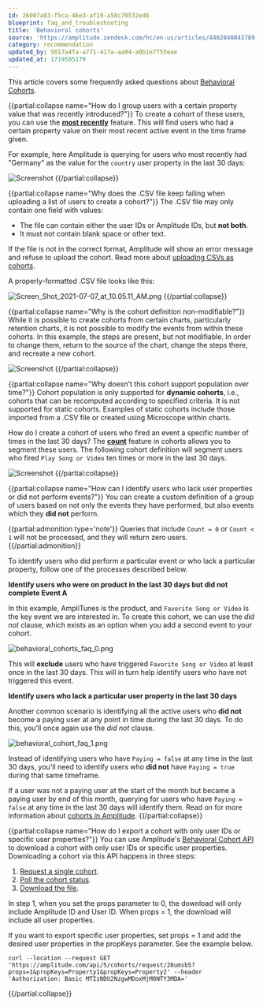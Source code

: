 ```yaml
---
id: 26007a03-f5ca-46e3-af19-a58c70532ed6
blueprint: faq_and_troubleshooting
title: 'Behavioral cohorts'
source: 'https://amplitude.zendesk.com/hc/en-us/articles/4402840043789'
category: recommendation
updated_by: 5817a4fa-a771-417a-aa94-a0b1e7f55eae
updated_at: 1719505179
---
```

This article covers some frequently asked questions about [Behavioral Cohorts](/docs/analytics/behavioral-cohorts).


{{partial:collapse name="How do I group users with a certain property value that was recently introduced?"}}
To create a cohort of these users, you can use the [**most recently**](/docs/analytics/define-cohort#user-property-clauses) feature. This will find users who had a certain property value on their most recent active event in the time frame given.

For example, here Amplitude is querying for users who most recently had "Germany" as the value for the `country` user property in the last 30 days:

![Screenshot](/docs/output/img/faq/screenshot.png)
{{/partial:collapse}}


{{partial:collapse name="Why does the .CSV file keep failing when uploading a list of users to create a cohort?"}}
The .CSV file may only contain one field with values:

* The file can contain either the user IDs or Amplitude IDs, but **not both**.
* It must not contain blank space or other text.

If the file is not in the correct format, Amplitude will show an error message and refuse to upload the cohort. Read more about [uploading CSVs as cohorts](/docs/data/csv-import-export).

A properly-formatted .CSV file looks like this:

![Screen_Shot_2021-07-07_at_10.05.11_AM.png](/docs/output/img/faq/screen-shot-2021-07-07-at-10-05-11-am-png.png)
{{/partial:collapse}}


{{partial:collapse name="Why is the cohort definition non-modifiable?"}}
While it is possible to create cohorts from certain charts, particularly retention charts, it is not possible to modify the events from within these cohorts. In this example, the steps are present, but not modifiable. In order to change them, return to the source of the chart, change the steps there, and recreate a new cohort.

![Screenshot](/docs/output/img/faq/screenshot.png)
{{/partial:collapse}}


{{partial:collapse name="Why doesn't this cohort support population over time?"}}
Cohort population is only supported for **dynamic cohorts**, i.e., cohorts that can be recomputed according to specified criteria. It is not supported for static cohorts. Examples of static cohorts include those imported from a .CSV file or created using Microscope within charts.

How do I create a cohort of users who fired an event a specific number of times in the last 30 days?
The [**count**](/docs/analytics/behavioral-cohorts) feature in cohorts allows you to segment these users. The following cohort definition will segment users who fired `Play Song or Video` ten times or more in the last 30 days.

![Screenshot](/docs/output/img/faq/screenshot.png)
{{/partial:collapse}}

{{partial:collapse name="How can I identify users who lack user properties or did not perform events?"}}
You can create a custom definition of a group of users based on not only the events they have performed, but also events which they **did not** perform.

{{partial:admonition type='note'}}
Queries that include `Count = 0` or `Count < 1` will not be processed, and they will return zero users.
{{/partial:admonition}}

To identify users who did perform a particular event or who lack a particular property, follow one of the processes described below.

**Identify users who were on product in the last 30 days but did not complete Event A**

In this example, AmpliTunes is the product, and `Favorite Song or Video` is the key event we are interested in. To create this cohort, we can use the *did not* clause, which exists as an option when you add a second event to your cohort.

![behavioral_cohorts_faq_0.png](/docs/output/img/faq/behavioral-cohorts-faq-0-png.png)

This will **exclude** users who have triggered `Favorite Song or Video` at least once in the last 30 days. This will in turn help identify users who have not triggered this event.

**Identify users who lack a particular user property in the last 30 days** 

Another common scenario is identifying all the active users who **did not** become a paying user at any point in time during the last 30 days. To do this, you'll once again use the *did not* clause.

![behavioral_cohort_faq_1.png](/docs/output/img/faq/behavioral-cohort-faq-1-png.png)

Instead of identifying users who have `Paying = false` at any time in the last 30 days, you'll need to identify users who **did not** have `Paying
 = true` during that same timeframe. 

If a user was not a paying user at the start of the month but became a paying user by end of this month, querying for users who have `Paying = false` at any time in the last 30 days will identify them. Read on for more information about [cohorts in Amplitude](/docs/analytics/behavioral-cohorts).
{{/partial:collapse}}


{{partial:collapse name="How do I export a cohort with only user IDs or specific user properties?"}}
You can use Amplitude's [Behavioral Cohort API](/docs/apis/analytics/behavioral-cohorts) to download a cohort with only user IDs or specific user properties. Downloading a cohort via this API happens in three steps:

1. [Request a single cohort](/docs/apis/analytics/behavioral-cohorts#get-one-cohort).
2. [Poll the cohort status](/docs/apis/analytics/behavioral-cohorts#get-request-status).
3. [Download the file](/docs/apis/analytics/behavioral-cohorts#download-cohort).

In step 1, when you set the props parameter to 0, the download will only include Amplitude ID and User ID. When props = 1, the download will include all user properties.

If you want to export specific user properties, set props = 1 and add the desired user properties in the propKeys parameter. See the example below.

```curl
curl --location --request GET 'https://amplitude.com/api/5/cohorts/request/26umsb5?props=1&propKeys=Property1&propKeys=Property2' --header 'Authorization: Basic MTIzNDU2NzgwMDoxMjM0NTY3MDA='
```
{{/partial:collapse}}